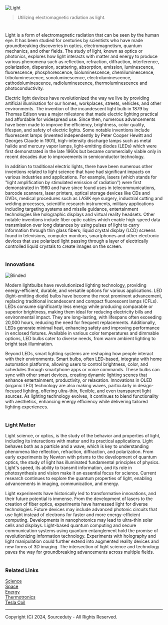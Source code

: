 ![Light](https://github.com/user-attachments/assets/42544353-7583-4f72-8257-8c1625f04774)

> Utilizing electromagnetic radiation as light.
#

Light is a form of electromagnetic radiation that can be seen by the human eye. It has been studied for centuries by scientists who have made groundbreaking discoveries in optics, electromagnetism, quantum mechanics, and other fields. The study of light, known as optics or photonics, explores how light interacts with matter and energy to produce various phenomena such as reflection, refraction, diffraction, interference, polarization, dispersion, scattering, absorption, emission, luminescence, fluorescence, phosphorescence, bioluminescence, chemiluminescence, triboluminescence, sonoluminescence, electroluminescence, cathodoluminescence, radioluminescence, thermoluminescence and photoconductivity.

Electric light devices have revolutionized the way we live by providing artificial illumination for our homes, workplaces, streets, vehicles, and other environments. The invention of the incandescent light bulb in 1879 by Thomas Edison was a major milestone that made electric lighting practical and affordable for widespread use. Since then, numerous advancements have been made to improve the efficiency, brightness, color quality, lifespan, and safety of electric lights. Some notable inventions include fluorescent lamps (invented independently by Peter Cooper Hewitt and Georges Claude in 1901), high-intensity discharge lamps such as metal halide and mercury vapor lamps, light-emitting diodes (LEDs) which were first demonstrated in the late 1960s but became commercially viable only in recent decades due to improvements in semiconductor technology.

In addition to traditional electric lights, there have been numerous other inventions related to light science that have had significant impacts on various industries and applications. For example, lasers (which stands for "light amplification by stimulated emission of radiation") were first demonstrated in 1960 and have since found uses in telecommunications, barcode scanners, laser printers, optical storage devices like CDs and DVDs, medical procedures such as LASIK eye surgery, industrial cutting and welding processes, scientific research instruments, military applications including targeting systems and missile guidance, entertainment technologies like holographic displays and virtual reality headsets. Other notable inventions include fiber optic cables which enable high-speed data transmission over long distances by using pulses of light to carry information through thin glass fibers; liquid crystal display (LCD) screens found in televisions, computer monitors, smartphones and other electronic devices that use polarized light passing through a layer of electrically controlled liquid crystals to create images on the screen.

#
### Innovations

![Blinded](https://github.com/user-attachments/assets/02f06af8-a10b-4354-9cee-367fe80f0445)

Modern lightbulbs have revolutionized lighting technology, providing energy-efficient, durable, and versatile options for various applications. LED (light-emitting diode) bulbs have become the most prominent advancement, replacing traditional incandescent and compact fluorescent lamps (CFLs). LEDs consume significantly less energy while producing comparable or superior brightness, making them ideal for reducing electricity bills and environmental impact. They are long-lasting, with lifespans often exceeding 20,000 hours, reducing the need for frequent replacements. Additionally, LEDs generate minimal heat, enhancing safety and improving performance in enclosed fixtures. Available in various color temperatures and dimmable options, LED bulbs cater to diverse needs, from warm ambient lighting to bright task illumination.

Beyond LEDs, smart lighting systems are reshaping how people interact with their environments. Smart bulbs, often LED-based, integrate with home automation platforms, allowing users to control brightness, color, and schedules through smartphone apps or voice commands. These bulbs can sync with other smart devices, creating dynamic lighting scenes that enhance entertainment, productivity, or relaxation. Innovations in OLED (organic LED) technology are also making waves, particularly in design-focused lighting, offering ultra-thin, flexible, and even transparent light sources. As lighting technology evolves, it continues to blend functionality with aesthetics, enhancing energy efficiency while delivering tailored lighting experiences.

#
### Light Matter

Light science, or optics, is the study of the behavior and properties of light, including its interactions with matter and its practical applications. Light behaves both as a particle and a wave, which is key to understanding phenomena like reflection, refraction, diffraction, and polarization. From early experiments by Newton with prisms to the development of quantum optics, the study of light has illuminated fundamental principles of physics. Light's speed, its ability to transmit information, and its role in photosynthesis and vision make it an essential focus for science. Current research continues to explore the quantum properties of light, enabling advancements in imaging, communication, and energy.

Light experiments have historically led to transformative innovations, and their future potential is immense. From the development of lasers to the creation of fiber optics, experiments have harnessed light for diverse technologies. Future devices may include advanced photonic circuits that use light instead of electrons for faster and more energy-efficient computing. Developments in nanophotonics may lead to ultra-thin solar cells and displays. Light-based quantum computing and secure communication systems using quantum entanglement hold the promise of revolutionizing information technology. Experiments with holography and light manipulation could further extend into augmented reality devices and new forms of 3D imaging. The intersection of light science and technology paves the way for groundbreaking advancements across multiple fields.

#
### Related Links

[Science](https://github.com/sourceduty/Science)
<br>
[Space](https://github.com/sourceduty/Space)
<br>
[Energy](https://github.com/sourceduty/Energy)
<br>
[Thermotronics](https://github.com/sourceduty/Thermotronics)
<br>
[Tesla Coil](https://github.com/sourceduty/Tesla_Coil)

***
Copyright (C) 2024, Sourceduty - All Rights Reserved.
